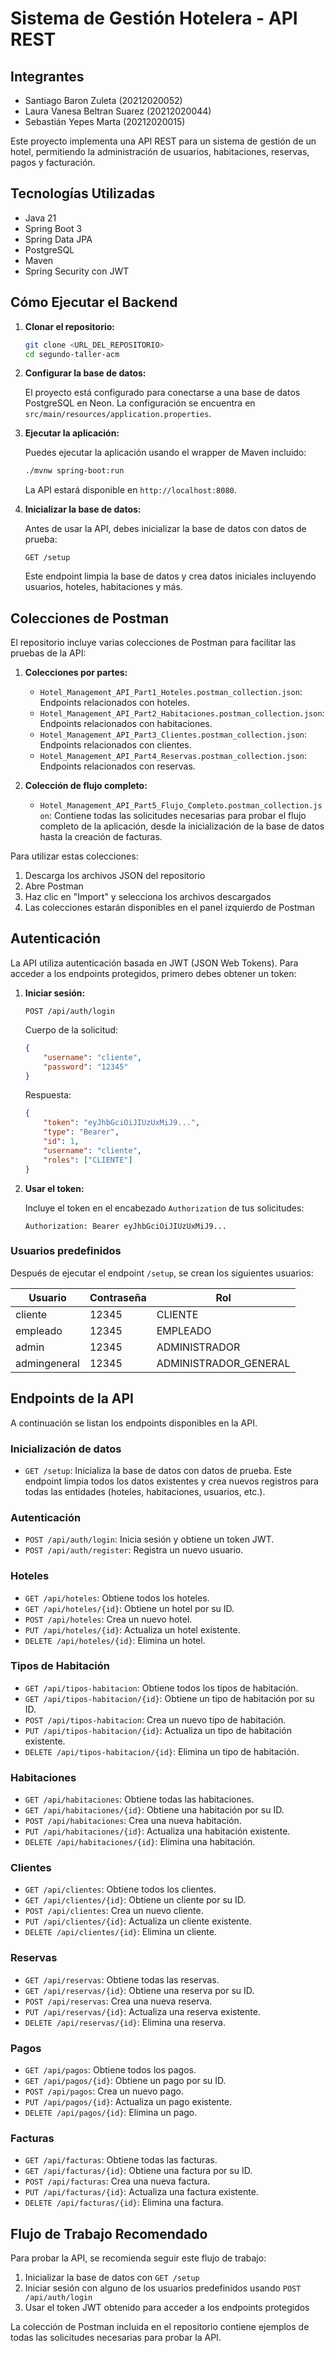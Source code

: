# Sistema de Gestión Hotelera - API REST

## Integrantes

- Santiago Baron Zuleta (20212020052)
- Laura Vanesa Beltran Suarez (20212020044)
- Sebastián Yepes Marta (20212020015)

Este proyecto implementa una API REST para un sistema de gestión de un hotel, permitiendo la administración de usuarios, habitaciones, reservas, pagos y facturación.

## Tecnologías Utilizadas

- Java 21
- Spring Boot 3
- Spring Data JPA
- PostgreSQL
- Maven
- Spring Security con JWT

## Cómo Ejecutar el Backend

1.  **Clonar el repositorio:**

    ```bash
    git clone <URL_DEL_REPOSITORIO>
    cd segundo-taller-acm
    ```

2.  **Configurar la base de datos:**

    El proyecto está configurado para conectarse a una base de datos PostgreSQL en Neon. La configuración se encuentra en `src/main/resources/application.properties`.

3.  **Ejecutar la aplicación:**

    Puedes ejecutar la aplicación usando el wrapper de Maven incluido:

    ```bash
    ./mvnw spring-boot:run
    ```

    La API estará disponible en `http://localhost:8080`.

4.  **Inicializar la base de datos:**

    Antes de usar la API, debes inicializar la base de datos con datos de prueba:

    ```
    GET /setup
    ```

    Este endpoint limpia la base de datos y crea datos iniciales incluyendo usuarios, hoteles, habitaciones y más.

## Colecciones de Postman

El repositorio incluye varias colecciones de Postman para facilitar las pruebas de la API:

1. **Colecciones por partes:**
   - `Hotel_Management_API_Part1_Hoteles.postman_collection.json`: Endpoints relacionados con hoteles.
   - `Hotel_Management_API_Part2_Habitaciones.postman_collection.json`: Endpoints relacionados con habitaciones.
   - `Hotel_Management_API_Part3_Clientes.postman_collection.json`: Endpoints relacionados con clientes.
   - `Hotel_Management_API_Part4_Reservas.postman_collection.json`: Endpoints relacionados con reservas.

2. **Colección de flujo completo:**
   - `Hotel_Management_API_Part5_Flujo_Completo.postman_collection.json`: Contiene todas las solicitudes necesarias para probar el flujo completo de la aplicación, desde la inicialización de la base de datos hasta la creación de facturas.

Para utilizar estas colecciones:
1. Descarga los archivos JSON del repositorio
2. Abre Postman
3. Haz clic en "Import" y selecciona los archivos descargados
4. Las colecciones estarán disponibles en el panel izquierdo de Postman

## Autenticación

La API utiliza autenticación basada en JWT (JSON Web Tokens). Para acceder a los endpoints protegidos, primero debes obtener un token:

1.  **Iniciar sesión:**

    ```
    POST /api/auth/login
    ```

    Cuerpo de la solicitud:
    ```json
    {
        "username": "cliente",
        "password": "12345"
    }
    ```

    Respuesta:
    ```json
    {
        "token": "eyJhbGciOiJIUzUxMiJ9...",
        "type": "Bearer",
        "id": 1,
        "username": "cliente",
        "roles": ["CLIENTE"]
    }
    ```

2.  **Usar el token:**

    Incluye el token en el encabezado `Authorization` de tus solicitudes:

    ```
    Authorization: Bearer eyJhbGciOiJIUzUxMiJ9...
    ```

### Usuarios predefinidos

Después de ejecutar el endpoint `/setup`, se crean los siguientes usuarios:

| Usuario      | Contraseña | Rol                   |
|--------------|------------|----------------------|
| cliente      | 12345      | CLIENTE              |
| empleado     | 12345      | EMPLEADO             |
| admin        | 12345      | ADMINISTRADOR        |
| admingeneral | 12345      | ADMINISTRADOR_GENERAL |

## Endpoints de la API

A continuación se listan los endpoints disponibles en la API.

### Inicialización de datos

- `GET /setup`: Inicializa la base de datos con datos de prueba. Este endpoint limpia todos los datos existentes y crea nuevos registros para todas las entidades (hoteles, habitaciones, usuarios, etc.).

### Autenticación

- `POST /api/auth/login`: Inicia sesión y obtiene un token JWT.
- `POST /api/auth/register`: Registra un nuevo usuario.

### Hoteles

-   `GET /api/hoteles`: Obtiene todos los hoteles.
-   `GET /api/hoteles/{id}`: Obtiene un hotel por su ID.
-   `POST /api/hoteles`: Crea un nuevo hotel.
-   `PUT /api/hoteles/{id}`: Actualiza un hotel existente.
-   `DELETE /api/hoteles/{id}`: Elimina un hotel.

### Tipos de Habitación

-   `GET /api/tipos-habitacion`: Obtiene todos los tipos de habitación.
-   `GET /api/tipos-habitacion/{id}`: Obtiene un tipo de habitación por su ID.
-   `POST /api/tipos-habitacion`: Crea un nuevo tipo de habitación.
-   `PUT /api/tipos-habitacion/{id}`: Actualiza un tipo de habitación existente.
-   `DELETE /api/tipos-habitacion/{id}`: Elimina un tipo de habitación.

### Habitaciones

-   `GET /api/habitaciones`: Obtiene todas las habitaciones.
-   `GET /api/habitaciones/{id}`: Obtiene una habitación por su ID.
-   `POST /api/habitaciones`: Crea una nueva habitación.
-   `PUT /api/habitaciones/{id}`: Actualiza una habitación existente.
-   `DELETE /api/habitaciones/{id}`: Elimina una habitación.

### Clientes

-   `GET /api/clientes`: Obtiene todos los clientes.
-   `GET /api/clientes/{id}`: Obtiene un cliente por su ID.
-   `POST /api/clientes`: Crea un nuevo cliente.
-   `PUT /api/clientes/{id}`: Actualiza un cliente existente.
-   `DELETE /api/clientes/{id}`: Elimina un cliente.

### Reservas

-   `GET /api/reservas`: Obtiene todas las reservas.
-   `GET /api/reservas/{id}`: Obtiene una reserva por su ID.
-   `POST /api/reservas`: Crea una nueva reserva.
-   `PUT /api/reservas/{id}`: Actualiza una reserva existente.
-   `DELETE /api/reservas/{id}`: Elimina una reserva.

### Pagos

-   `GET /api/pagos`: Obtiene todos los pagos.
-   `GET /api/pagos/{id}`: Obtiene un pago por su ID.
-   `POST /api/pagos`: Crea un nuevo pago.
-   `PUT /api/pagos/{id}`: Actualiza un pago existente.
-   `DELETE /api/pagos/{id}`: Elimina un pago.

### Facturas

-   `GET /api/facturas`: Obtiene todas las facturas.
-   `GET /api/facturas/{id}`: Obtiene una factura por su ID.
-   `POST /api/facturas`: Crea una nueva factura.
-   `PUT /api/facturas/{id}`: Actualiza una factura existente.
-   `DELETE /api/facturas/{id}`: Elimina una factura.

## Flujo de Trabajo Recomendado

Para probar la API, se recomienda seguir este flujo de trabajo:

1. Inicializar la base de datos con `GET /setup`
2. Iniciar sesión con alguno de los usuarios predefinidos usando `POST /api/auth/login`
3. Usar el token JWT obtenido para acceder a los endpoints protegidos

La colección de Postman incluida en el repositorio contiene ejemplos de todas las solicitudes necesarias para probar la API.